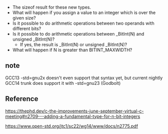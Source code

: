 - The sizeof result for these new types.
- What will happen if you assign a value to an integer which is over the given size?
- Is it possible to do arithmetic operations between two operands with different bits?
- Is it possible to do arithmetic operations between \_BitInt(N) and unsigned \_BitInt(N)?
  - If yes, the result is \_BitInt(N) or unsigned \_BitInt(N)?
- What will happen if N is greater than BITINT_MAXWIDTH?

## note

GCC13 -std=gnu2x doesn't even support that syntax yet, but current nightly GCC14 trunk does support it with -std=gnu23 (Godbolt)

## Reference

https://thephd.dev/c-the-improvements-june-september-virtual-c-meeting#n2709---adding-a-fundamental-type-for-n-bit-integers

https://www.open-std.org/jtc1/sc22/wg14/www/docs/n2775.pdf

